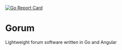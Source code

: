 [![Go Report Card](https://goreportcard.com/badge/github.com/ltheinrich/gorum)](https://goreportcard.com/report/github.com/ltheinrich/gorum)

# Gorum
Lightweight forum software written in Go and Angular
